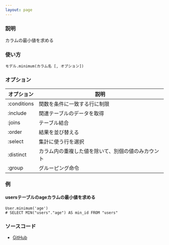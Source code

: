 ```yaml
---
layout: page
---
```

### 説明
カラムの最小値を求める

### 使い方
    モデル.minimum(カラム名 [, オプション])

### オプション

オプション       | 説明
----------- | -------------------------
:conditions | 関数を条件に一致する行に制限
:include    | 関連テーブルのデータを取得
:joins      | テーブル結合
:order      | 結果を並び替える
:select     | 集計に使う行を選択
:distinct   | カラム内の重複した値を除いて、別個の値のみカウント
:group      | グルーピング命令

### 例
#### usersテーブルのageカラムの最小値を求める
    User.minimum('age')
    # SELECT MIN("users"."age") AS min_id FROM "users"

### ソースコード
* [GitHub](https://github.com/rails/rails/blob/b88220732dffe336a0814bb91a4f5acc6e91e508/activerecord/lib/active_record/relation/calculations.rb#L60)